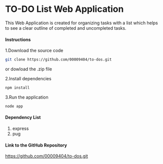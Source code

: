 # TO-DO List Web Application

This Web Application is created for organizing tasks with a list which helps to see a clear outline of completed and uncompleted tasks.

#### Instructions
1.Download the source code

```bash
git clone https://github.com/00009404/to-dos.git
```
or dowload the .zip file

2.Install dependencies
```bash
npm install
```

3.Run the application
```bash
node app
```

#### Dependency List
1. express
2. pug

#### Link to the GitHub Repository
https://github.com/00009404/to-dos.git